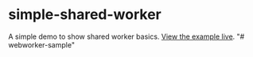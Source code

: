 # simple-shared-worker
A simple demo to show shared worker basics. [View the example live](http://mdn.github.io/simple-shared-worker/).
"# webworker-sample" 
